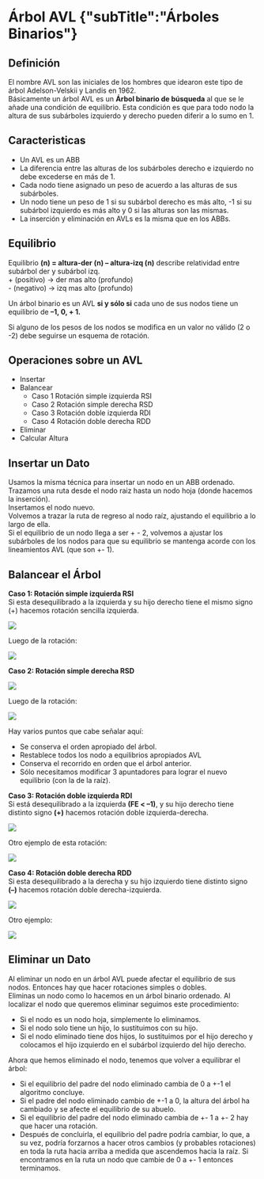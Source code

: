 # Árbol AVL {"subTitle":"Árboles Binarios"}

## Definición

El nombre AVL son las iniciales de los hombres que idearon este tipo de árbol Adelson-Velskii y Landis en 1962.  
Básicamente un árbol AVL es un **Árbol binario de búsqueda** al que se le añade una condición de equilibrio. Esta condición es que para todo nodo la altura de sus subárboles izquierdo y derecho pueden diferir a lo sumo en 1.

## Caracteristicas

- Un AVL es un ABB  
- La diferencia entre las alturas de los subárboles derecho e izquierdo no debe excederse en más de 1.  
- Cada nodo tiene asignado un peso de acuerdo a las alturas de sus subárboles.  
- Un nodo tiene un peso de 1 si su subárbol derecho es más alto, -1 si su subárbol izquierdo es más alto y 0 si las alturas son las mismas.  
- La inserción y eliminación en AVLs es la misma que en los ABBs.  

## Equilibrio

Equilibrio **(n) = altura-der (n) – altura-izq (n)** describe relatividad entre subárbol der y subárbol izq.  
\+ (positivo) -> der mas alto (profundo)  
\- (negativo) -> izq mas alto (profundo)  

Un árbol binario es un AVL **si y sólo si** cada uno de sus nodos tiene un equilibrio de **–1, 0, + 1.**

Si alguno de los pesos de los nodos se modifica en un valor no válido (2 o -2) debe seguirse un esquema de rotación.

## Operaciones sobre un AVL

- Insertar  
- Balancear  
    - Caso 1 Rotación simple izquierda RSI  
    - Caso 2 Rotación simple derecha RSD  
    - Caso 3 Rotación doble izquierda RDI  
    - Caso 4 Rotación doble derecha RDD  
- Eliminar  
- Calcular Altura  

## Insertar un Dato

Usamos la misma técnica para insertar un nodo en un ABB ordenado.  
Trazamos una ruta desde el nodo raiz hasta un nodo hoja (donde hacemos la inserción).  
Insertamos el nodo nuevo.  
Volvemos a trazar la ruta de regreso al nodo raíz, ajustando el equilibrio a lo largo de ella.  
Si el equilibrio de un nodo llega a ser + - 2, volvemos a ajustar los subárboles de los nodos para que su equilibrio se mantenga acorde con los lineamientos AVL (que son +- 1).  

## Balancear el Árbol

**Caso 1: Rotación simple izquierda RSI**  
Si esta desequilibrado a la izquierda y su hijo derecho tiene el mismo signo (+) hacemos rotación sencilla izquierda.  

![](/assets/images/avl-tree/avl_1.jpg)

Luego de la rotación:  

![](/assets/images/avl-tree/avl_2.jpg)

  
**Caso 2: Rotación simple derecha RSD**  

![](/assets/images/avl-tree/avl_3.jpg)

Luego de la rotación:  

![](/assets/images/avl-tree/avl_4.jpg)

  
Hay varios puntos que cabe señalar aquí:  
- Se conserva el orden apropiado del árbol.  
- Restablece todos los nodo a equilibrios apropiados AVL  
- Conserva el recorrido en orden que el árbol anterior.  
- Sólo necesitamos modificar 3 apuntadores para lograr el nuevo equilibrio (con la de la raíz).  
  
**Caso 3: Rotación doble izquierda RDI**  
Si está desequilibrado a la izquierda **(FE < –1)**, y su hijo derecho tiene distinto signo **(+)** hacemos rotación doble izquierda-derecha.

![](/assets/images/avl-tree/avl_11.jpg)

  
Otro ejemplo de esta rotación:  
  

![](/assets/images/avl-tree/avl_8.jpg)

  
  
**Caso 4: Rotación doble derecha RDD**  
Si esta desequilibrado a la derecha y su hijo izquierdo tiene distinto signo **(–)** hacemos rotación doble derecha-izquierda.  
  

![](/assets/images/avl-tree/avl_9.jpg)

Otro ejemplo:  

![](/assets/images/avl-tree/avl_10.jpg)

## Eliminar un Dato

Al eliminar un nodo en un árbol AVL puede afectar el equilibrio de sus nodos. Entonces hay que hacer rotaciones simples o dobles.  
Eliminas un nodo como lo hacemos en un árbol binario ordenado. Al localizar el nodo que queremos eliminar seguimos este procedimiento:  
- Si el nodo es un nodo hoja, simplemente lo eliminamos.  
- Si el nodo solo tiene un hijo, lo sustituimos con su hijo.  
- Si el nodo eliminado tiene dos hijos, lo sustituimos por el hijo derecho y colocamos el hijo izquierdo en el subárbol izquierdo del hijo derecho.  
  
Ahora que hemos eliminado el nodo, tenemos que volver a equilibrar el árbol:  
- Si el equilibrio del padre del nodo eliminado cambia de 0 a +-1 el algoritmo concluye.  
- Si el padre del nodo eliminado cambio de +-1 a 0, la altura del árbol ha cambiado y se afecte el equilibrio de su abuelo.  
- Si el equilibrio del padre del nodo eliminado cambia de +- 1 a +- 2 hay que hacer una rotación.  
- Después de concluirla, el equilibrio del padre podría cambiar, lo que, a su vez, podría forzarnos a hacer otros cambios (y probables rotaciones) en toda la ruta hacia arriba a medida que ascendemos hacia la raíz. Si encontramos en la ruta un nodo que cambie de 0 a +- 1 entonces terminamos.  
